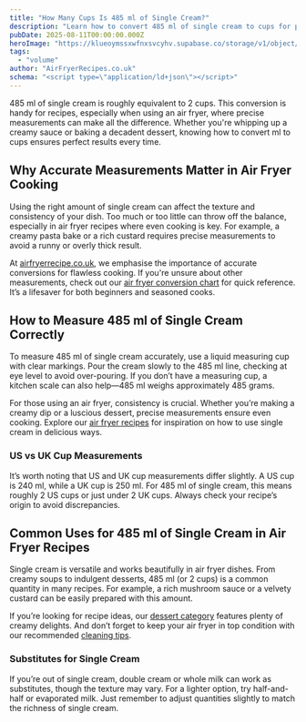 ```yaml
---
title: "How Many Cups Is 485 ml of Single Cream?"
description: "Learn how to convert 485 ml of single cream to cups for perfect baking and cooking every time. Get accurate measurements in seconds!"
pubDate: 2025-08-11T00:00:00.000Z
heroImage: "https://klueoymssxwfnxsvcyhv.supabase.co/storage/v1/object/public/md/how-many-cups-is-485-ml-of-single-cream-887068d3.webp"
tags:
  - "volume"
author: "AirFryerRecipes.co.uk"
schema: "<script type=\"application/ld+json\"></script>"
---
```


<p>485 ml of single cream is roughly equivalent to 2 cups. This conversion is handy for recipes, especially when using an air fryer, where precise measurements can make all the difference. Whether you're whipping up a creamy sauce or baking a decadent dessert, knowing how to convert ml to cups ensures perfect results every time.</p>

<h2>Why Accurate Measurements Matter in Air Fryer Cooking</h2>  
<p>Using the right amount of single cream can affect the texture and consistency of your dish. Too much or too little can throw off the balance, especially in air fryer recipes where even cooking is key. For example, a creamy pasta bake or a rich custard requires precise measurements to avoid a runny or overly thick result.</p>  
<p>At <a href=https://www.airfryerrecipe.co.uk>airfryerrecipe.co.uk</a>, we emphasise the importance of accurate conversions for flawless cooking. If you're unsure about other measurements, check out our <a href=https://www.airfryerrecipe.co.uk/air-fryer-conversion-chart>air fryer conversion chart</a> for quick reference. It’s a lifesaver for both beginners and seasoned cooks.</p>

<h2>How to Measure 485 ml of Single Cream Correctly</h2>  
<p>To measure 485 ml of single cream accurately, use a liquid measuring cup with clear markings. Pour the cream slowly to the 485 ml line, checking at eye level to avoid over-pouring. If you don’t have a measuring cup, a kitchen scale can also help—485 ml weighs approximately 485 grams.</p>  
<p>For those using an air fryer, consistency is crucial. Whether you’re making a creamy dip or a luscious dessert, precise measurements ensure even cooking. Explore our <a href=https://www.airfryerrecipe.co.uk/recipes>air fryer recipes</a> for inspiration on how to use single cream in delicious ways.</p>

<h3>US vs UK Cup Measurements</h3>  
<p>It’s worth noting that US and UK cup measurements differ slightly. A US cup is 240 ml, while a UK cup is 250 ml. For 485 ml of single cream, this means roughly 2 US cups or just under 2 UK cups. Always check your recipe’s origin to avoid discrepancies.</p>

<h2>Common Uses for 485 ml of Single Cream in Air Fryer Recipes</h2>  
<p>Single cream is versatile and works beautifully in air fryer dishes. From creamy soups to indulgent desserts, 485 ml (or 2 cups) is a common quantity in many recipes. For example, a rich mushroom sauce or a velvety custard can be easily prepared with this amount.</p>  
<p>If you’re looking for recipe ideas, our <a href=https://www.airfryerrecipe.co.uk/recipe-category/dessert>dessert category</a> features plenty of creamy delights. And don’t forget to keep your air fryer in top condition with our recommended <a href=https://www.airfryerrecipe.co.uk/air-fryer-cleaner>cleaning tips</a>.</p>

<h3>Substitutes for Single Cream</h3>  
<p>If you’re out of single cream, double cream or whole milk can work as substitutes, though the texture may vary. For a lighter option, try half-and-half or evaporated milk. Just remember to adjust quantities slightly to match the richness of single cream.</p>